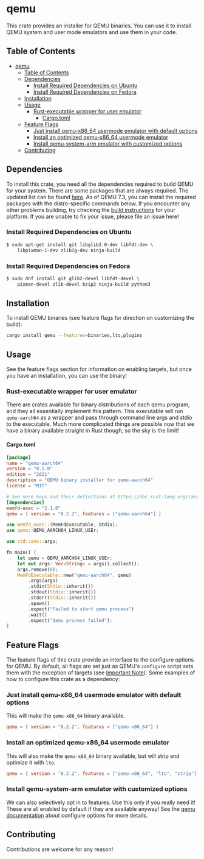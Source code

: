 # qemu

This crate provides an installer for QEMU binaries. You can use it to install QEMU
system and user mode emulators and use them in your code.

## Table of Contents

- [qemu](#qemu)
  - [Table of Contents](#table-of-contents)
  - [Dependencies](#dependencies)
    - [Install Required Dependencies on Ubuntu](#install-required-dependencies-on-ubuntu)
    - [Install Required Dependencies on Fedora](#install-required-dependencies-on-fedora)
  - [Installation](#installation)
  - [Usage](#usage)
    - [Rust-executable wrapper for user emulator](#rust-executable-wrapper-for-user-emulator)
      - [Cargo.toml](#cargotoml)
  - [Feature Flags](#feature-flags)
    - [Just install qemu-x86\_64 usermode emulator with default options](#just-install-qemu-x86_64-usermode-emulator-with-default-options)
    - [Install an optimized qemu-x86\_64 usermode emulator](#install-an-optimized-qemu-x86_64-usermode-emulator)
    - [Install qemu-system-arm emulator with customized options](#install-qemu-system-arm-emulator-with-customized-options)
  - [Contributing](#contributing)

## Dependencies

To install this crate, you need all the dependencies required to build QEMU for your
system. There are some packages that are always required. The updated list can be found
[here](https://wiki.qemu.org/Hosts/Linux#Required_additional_packages). As of QEMU 7.3,
you can install the required packages with the distro-specific commands below. If you
encounter any other problems building, try checking the
[build instructions](https://github.com/qemu/qemu#building) for your platform. If you are
unable to fix your issue, please file an issue here!

### Install Required Dependencies on Ubuntu

```sh
$ sudo apt-get install git libglib2.0-dev libfdt-dev \
    libpixman-1-dev zlib1g-dev ninja-build
```

### Install Required Dependencies on Fedora

```sh
$ sudo dnf install git glib2-devel libfdt-devel \
    pixman-devel zlib-devel bzip2 ninja-build python3
```

## Installation

To install QEMU binaries (see feature flags for direction on customizing the build):

```sh
cargo install qemu --features=binaries,lto,plugins
```

## Usage

See the feature flags section for information on enabling targets, but once you have
an installation, you can use the binary!

### Rust-executable wrapper for user emulator

There are crates available for binary distributions of each qemu program, and they all
essentially implement this pattern. This executable will run `qemu-aarch64` as a wrapper
and pass through command line args and stdio to the executable. Much more complicated
things are possible now that we have a binary available straight in Rust though, so
the sky is the limit!

#### Cargo.toml

```toml
[package]
name = "qemu-aarch64"
version = "0.1.0"
edition = "2021"
description = "QEMU binary installer for qemu-aarch64"
license = "MIT"

# See more keys and their definitions at https://doc.rust-lang.org/cargo/reference/manifest.html
[dependencies]
memfd-exec = "2.1.0"
qemu = { version = "8.2.2", features = ["qemu-aarch64"] }
```

```rust
use memfd_exec::{MemFdExecutable, Stdio};
use qemu::QEMU_AARCH64_LINUX_USEr;

use std::env::args;

fn main() {
    let qemu = QEMU_AARCH64_LINUX_USEr;
    let mut args: Vec<String> = args().collect();
    args.remove(0);
    MemFdExecutable::new("qemu-aarch64", qemu)
        .args(args)
        .stdin(Stdio::inherit())
        .stdout(Stdio::inherit())
        .stderr(Stdio::inherit())
        .spawn()
        .expect("Failed to start qemu process")
        .wait()
        .expect("Qemu process failed");
}
```

## Feature Flags

The feature flags of this crate provide an interface to the configure options for
QEMU. By default, all flags are set just as QEMU's `configure` script sets them with
the exception of targets (see [Important Note](#important-note)). Some examples of how
to configure this crate as a dependency:

### Just install qemu-x86_64 usermode emulator with default options

This will make the `qemu-x86_64` binary available.

```toml
qemu = { version = "8.2.2", features = ["qemu-x86_64"] }
```

### Install an optimized qemu-x86_64 usermode emulator

This will also make the `qemu-x86_64` binary available, but will strip and optimize it
with `lto`.

```toml
qemu = { version = "8.2.2", features = ["qemu-x86_64", "lto", "strip"]
```

### Install qemu-system-arm emulator with customized options

We can also selectively opt in to features.  Use this only if you really need it! These
are all enabled by default if they are available anyway! See the [qemu
documentation](https://www.qemu.org/docs/master/devel/build-system.html#stage-1-configure)
about configure options for more details.

## Contributing

Contributions are welcome for any reason!
